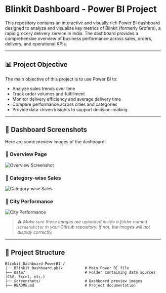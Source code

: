 # Blinkit Dashboard - Power BI Project

This repository contains an interactive and visually rich Power BI dashboard designed to analyze and visualize key metrics of Blinkit (formerly Grofers), a rapid grocery delivery service in India. The dashboard provides a comprehensive overview of business performance across sales, orders, delivery, and operational KPIs.

---

## 📊 Project Objective

The main objective of this project is to use Power BI to:

- Analyze sales trends over time
- Track order volumes and fulfillment
- Monitor delivery efficiency and average delivery time
- Compare performance across cities and categories
- Provide data-driven insights to support decision-making

---

## 📸 Dashboard Screenshots

Here are some preview images of the dashboard:

### 📍 Overview Page
![Overview Screenshot](screenshots/overview.png)

### 🛒 Category-wise Sales
![Category-wise Sales](screenshots/category_sales.png)

### 🌆 City Performance
![City Performance](screenshots/city_performance.png)

> ⚠️ *Make sure these images are uploaded inside a folder named `screenshots/` in your GitHub repository. If not, the images will not display correctly.*

---

## 📂 Project Structure

```plaintext
Blinkit_Dashboard-PowerBI-/
├── Blinkit_Dashboard.pbix          # Main Power BI file
├── Data/                           # Folder containing data sources (CSV, Excel, etc.)
├── Screenshots/                    # Dashboard preview images
├── README.md                       # Project documentation
